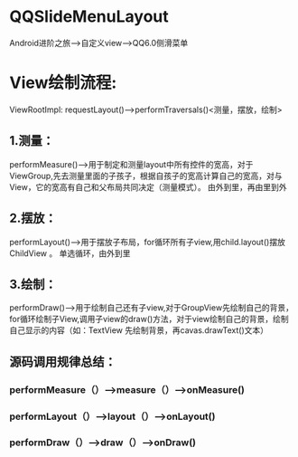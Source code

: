 # QQSlideMenuLayout
Android进阶之旅-->自定义view-->QQ6.0侧滑菜单
# View绘制流程:
ViewRootImpl: requestLayout()-->performTraversals()<测量，摆放，绘制>
## 1.测量：
performMeasure()-->用于制定和测量layout中所有控件的宽高，对于ViewGroup,先去测量里面的子孩子，根据自孩子的宽高计算自己的宽高，对与View，它的宽高有自己和父布局共同决定（测量模式）。 由外到里，再由里到外

## 2.摆放：
performLayout()-->用于摆放子布局，for循环所有子view,用child.layout()摆放ChildView 。 单选循环，由外到里

## 3.绘制：
performDraw()-->用于绘制自己还有子view,对于GroupView先绘制自己的背景，for循环绘制子View,调用子view的draw()方法，对于view绘制自己的背景，绘制自己显示的内容（如：TextView 先绘制背景，再cavas.drawText()文本）



## 源码调用规律总结：
### performMeasure（）-->measure（）-->onMeasure()
### performLayout（）-->layout（）-->onLayout()
### performDraw（）-->draw（）-->onDraw()
